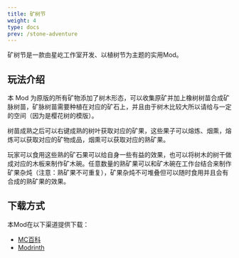 ```yaml
---
title: 矿树节
weight: 4
type: docs
prev: /stone-adventure
---
```

矿树节是一款由星屹工作室开发、以植树节为主题的实用Mod。

<!--more-->

## 玩法介绍

本 Mod 为原版的所有矿物添加了树木形态，可以收集原矿并加上橡树树苗合成矿脉树苗，矿脉树苗需要种植在对应的矿石上，并且由于树木比较大所以请给与一定的空间（因为是樱花树的模版）。

树苗成熟之后可以右键成熟的树叶获取对应的矿果，这些果子可以熔炼、烟熏，熔炼可以获取对应的矿物成品，烟熏可以获取对应的熟矿果。

玩家可以食用这些熟的矿石果可以给自身一些有益的效果，也可以将树木的树干做成对应的木板来制作矿木碗。任意数量的熟矿果可以和矿木碗在工作台结合来制作矿果杂炖（注意：熟矿果不可重复），矿果杂炖不可堆叠但可以随时食用并且会有合成的熟矿果的效果。

## 下载方式

本Mod在以下渠道提供下载：
+ [MC百科](https://www.mcmod.cn/class/19044.html)
+ [Modrinth](https://modrinth.com/mod/tree-miner)